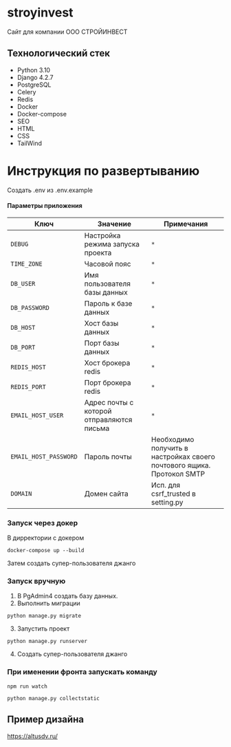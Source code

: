 # stroyinvest

Сайт для компании ООО СТРОЙИНВЕСТ

## Технологический стек
- Python 3.10
- Django 4.2.7
- PostgreSQL
- Celery
- Redis
- Docker
- Docker-compose
- SEO
- HTML
- CSS
- TailWind


# Инструкция по развертыванию

Создать .env из .env.example

#### Параметры приложения
|       Ключ        | Значение                                  | Примечания                                                       |
|-------------------|-------------------------------------------|------------------------------------------------------------------|
|`DEBUG`| Настройка режима запуска проекта          | `*`                                                               |
|`TIME_ZONE`| Часовой пояс                              | `*`                                                               |
|`DB_USER`| Имя пользователя базы данных              | `*`                                                               |
|`DB_PASSWORD`| Пароль к базе данных                      | `*`                                                               |
|`DB_HOST`| Хост базы данных                          | `*`                                                               |
|`DB_PORT`| Порт базы данных                          | `*`                                                               |
|`REDIS_HOST`| Хост брокера redis                        | `*`                                                              |
|`REDIS_PORT`| Порт брокера redis                        | `*`                                                              |
|`EMAIL_HOST_USER`| Адрес почты с которой отправляются письма | `*`                                                              |
|`EMAIL_HOST_PASSWORD`| Пароль почты                              | Необходимо получить в настройках своего почтового ящика. Протокол SMTP |
|`DOMAIN`| Домен сайта                               | Исп. для csrf_trusted в setting.py                               |

### Запуск через докер 
В дирректории с докером 
```shell
docker-compose up --build
```
Затем создать супер-пользователя джанго

### Запуск вручную
1. В PgAdmin4 создать базу данных.
2. Выполнить миграции
```shell
python manage.py migrate
```
3. Запустить проект 
```shell
python manage.py runserver
```
4. Создать супер-пользователя джанго

### При именении фронта запускать команду

```shell
npm run watch
```
```shell
python manage.py collectstatic
```

## Пример дизайна

https://altusdv.ru/
